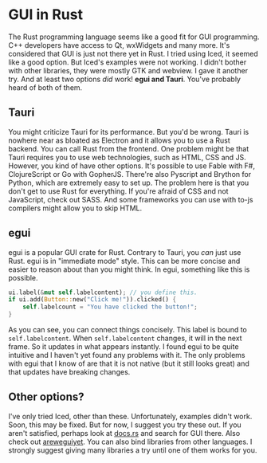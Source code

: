 # GUI in Rust

The Rust programming language seems like a good fit for GUI programming. C++ developers have access to Qt, wxWidgets and many
more. It's considered that GUI is just not there yet in Rust. I tried using Iced, it seemed like a good option.
But Iced's examples were not working. I didn't bother with other libraries, they were mostly GTK and webview.
I gave it another try.
And at least two options _did_ work!
**egui and Tauri**. You've probably heard of both of them.

## Tauri

You might criticize Tauri for its performance. But you'd be wrong.
Tauri is nowhere near as bloated as Electron and it allows you to use a Rust backend. You can call Rust from the frontend.
One problem might be that Tauri requires you to use web technologies, such as HTML, CSS and JS.
However, you kind of have other options. It's possible to use Fable with F#, ClojureScript or Go with GopherJS.
There're also Pyscript and Brython for Python, which are extremely easy to set up.
The problem here is that you don't get to use Rust for everything. If you're afraid of CSS and not JavaScript, check out SASS.
And some frameworks you can use with to-js compilers might allow you to skip HTML.

## egui

egui is a popular GUI crate for Rust. Contrary to Tauri, you _can_ just use Rust. egui is in "immediate mode" style.
This can be more concise and easier to reason about than you might think. In egui, something like this is possible.

```rust
ui.label(&mut self.labelcontent); // you define this.
if ui.add(Button::new("Click me!")).clicked() {
    self.labelcount = "You have clicked the button!";
}
```

As you can see, you can connect things concisely. This label is bound to `self.labelcontent`. When `self.labelcontent` changes,
it will in the next frame. So it updates in what appears instantly.
I found egui to be quite intuitive and I haven't yet found any problems with it. The only problems with egui that I know of
are that it is not native (but it still looks great) and that updates have breaking changes.

## Other options?

I've only tried Iced, other than these. Unfortunately, examples didn't work. Soon, this may be fixed.
But for now, I suggest you try these out. If you aren't satisfied, perhaps look at [docs.rs](https://docs.rs) and search
for GUI there. Also check out [areweguiyet](https://areweguiyet.com/).
You can also bind libraries from other languages. I strongly suggest giving many libraries a try until one of them works
for you.
